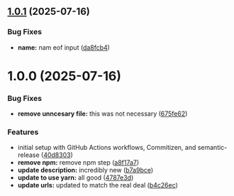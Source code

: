 ## [1.0.1](https://github.com/drodriguez-aeg/githubsemver/compare/v1.0.0...v1.0.1) (2025-07-16)


### Bug Fixes

* **name:** nam eof input ([da8fcb4](https://github.com/drodriguez-aeg/githubsemver/commit/da8fcb4784329589f1b6757929c097b6308e4dc7))

# 1.0.0 (2025-07-16)


### Bug Fixes

* **remove unncesary file:** this was not necessary ([675fe62](https://github.com/drodriguez-aeg/githubsemver/commit/675fe624d46afbb92b42f2eeda27b6da18f81042))


### Features

* initial setup with GitHub Actions workflows, Commitizen, and semantic-release ([40d8303](https://github.com/drodriguez-aeg/githubsemver/commit/40d8303ec1976de07b45f04892b8fd9eb8cd823e))
* **remove npm:** remove npm step ([a8f17a7](https://github.com/drodriguez-aeg/githubsemver/commit/a8f17a70503faa7b999c04b4be99b2bd2de43091))
* **update description:** incredibly new ([b7a9bce](https://github.com/drodriguez-aeg/githubsemver/commit/b7a9bcec0a8b6f8441088e589e30b595d38d10ff))
* **update to use yarn:** all good ([4787e3d](https://github.com/drodriguez-aeg/githubsemver/commit/4787e3d5ba8a3896921b6ba6cb532b5b9486f308))
* **update urls:** updated to match the real deal ([b4c26ec](https://github.com/drodriguez-aeg/githubsemver/commit/b4c26ecddc7a09d17f6c2abb9be113b0f7055958))
